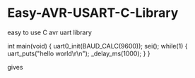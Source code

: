 # Easy-AVR-USART-C-Library
easy to use C avr uart library


int main(void)
{
	uart0_init(BAUD_CALC(9600));
    sei();
    while(1)
    {
		uart_puts("hello world\r\n");
		_delay_ms(1000);
    }
}

gives